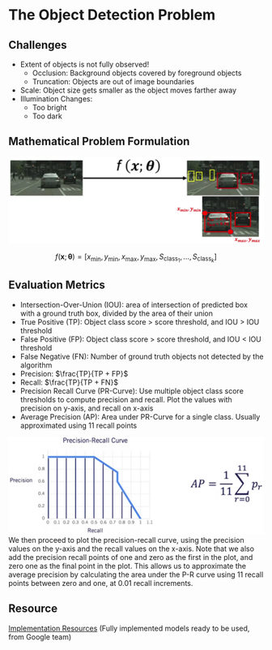 # The Object Detection Problem

## Challenges

* Extent of objects is not fully observed!
  * Occlusion: Background objects covered by foreground objects
  * Truncation: Objects are out of image boundaries
* Scale: Object size gets smaller as the object moves farther away
* Illumination Changes:
  * Too bright
  * Too dark

## Mathematical Problem Formulation

![Formulation](./Mathematic%20Formulation.png)

$$f(\bm{x};\bm{\theta})=[x_{\text{min}},y_{\text{min}},x_{\text{max}},y_{\text{max}},S_{\text{class}_1},\dots,S_{\text{class}_k}]$$

## Evaluation Metrics

* Intersection-Over-Union (IOU): area of intersection of predicted box with a ground truth box, divided by the area of their union
* True Positive (TP): Object class score > score threshold, and IOU > IOU threshold
* False Positive (FP): Object class score > score threshold, and IOU < IOU threshold
* False Negative (FN): Number of ground truth objects not detected by the algorithm
* Precision: $\frac{TP}{TP + FP}$
* Recall: $\frac{TP}{TP + FN}$
* Precision Recall Curve (PR-Curve): Use multiple object class
score thresholds to compute precision and recall. Plot the
values with precision on y-axis, and recall on x-axis
* Average Precision (AP): Area under PR-Curve for a single
class. Usually approximated using 11 recall points

![average](./Average%20Precision.jpg)
We then proceed to plot the precision-recall curve, using the precision values on the y-axis and the recall values on the x-axis. Note that we also add the precision recall points of one and zero as the first in the plot, and zero one as the final point in the plot. This allows us to approximate the average precision by calculating the area under the P-R curve using 11 recall points between zero and one, at 0.01 recall increments.

## Resource

[Implementation Resources](https://github.com/tensorflow/models/tree/master/research/object_detection) (Fully implemented models ready to be used, from Google team)
